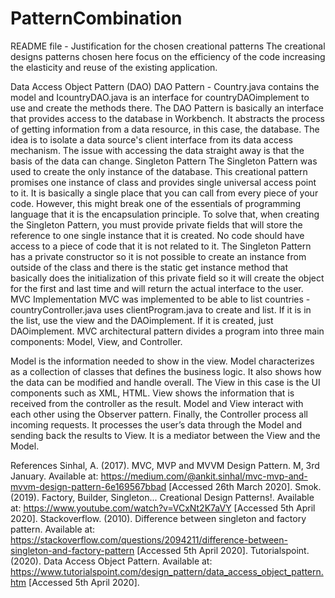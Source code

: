 # PatternCombination

README file - Justification for the chosen creational patterns
The creational designs patterns chosen here focus on the efficiency of the code increasing the elasticity and reuse of the existing application.

Data Access Object Pattern (DAO)
DAO Pattern - Country.java contains the model and IcountryDAO.java is an interface for countryDAOimplement to use and create the methods there.
The DAO Pattern is basically an interface that provides access to the database in Workbench. It abstracts the process of getting information from a data resource, in this case, the database. The idea is to isolate a data source's client interface from its data access mechanism. The issue with accessing the data straight away is that the basis of the data can change.
Singleton Pattern
The Singleton Pattern was used to create the only instance of the database. This creational pattern promises one instance of class and provides single universal access point to it. It is basically a single place that you can call from every piece of your code. However, this might break one of the essentials of programming language that it is the encapsulation principle. 
To solve that, when creating the Singleton Pattern, you must provide private fields that will store the reference to one single instance that it is created. No code should have access to a piece of code that it is not related to it.
The Singleton Pattern has a private constructor so it is not possible to create an instance from outside of the class and there is the static get instance method that basically does the initialization of this private field so it will create the object for the first and last time and will return the actual interface to the user.
MVC Implementation 
MVC was implemented to be able to list countries - countryController.java uses clientProgram.java to create and list. If it is in the list, use the view and the DAOimplement. If it is created, just DAOimplement. MVC architectural pattern divides a program into three main components: Model, View, and Controller.

Model is the information needed to show in the view. Model characterizes as a collection of classes that defines the business logic. It also shows how the data can be modified and handle overall.
The View in this case is the UI components such as XML, HTML. View shows the information that is received from the controller as the result. Model and View interact with each other using the Observer pattern.
Finally, the Controller process all incoming requests. It processes the user’s data through the Model and sending back the results to View. It is a mediator between the View and the Model.

References
Sinhal, A. (2017). MVC, MVP and MVVM Design Pattern. M, 3rd January. Available at: https://medium.com/@ankit.sinhal/mvc-mvp-and-mvvm-design-pattern-6e169567bbad [Accessed 26th March 2020].
Smok. (2019). Factory, Builder, Singleton... Creational Design Patterns!. Available at: https://www.youtube.com/watch?v=VCxNt2K7aVY [Accessed 5th April 2020].
Stackoverflow. (2010). Difference between singleton and factory pattern. Available at: https://stackoverflow.com/questions/2094211/difference-between-singleton-and-factory-pattern [Accessed 5th April 2020].
Tutorialspoint. (2020). Data Access Object Pattern. Available at: https://www.tutorialspoint.com/design_pattern/data_access_object_pattern.htm [Accessed 5th April 2020].




